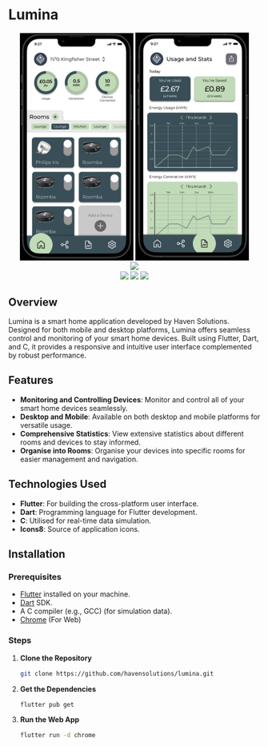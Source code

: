 # Lumina


<div style="text-align: center;">
  <img src="lumina_frontend/assets/screenshots/home.png" width="45%" />
  <img src="lumina_frontend/assets/screenshots/stats.png" width="45%" />
</div>

<div style="text-align: center;">
    <img src="https://img.shields.io/badge/Status-WIP-orange">
</div>
<div style="text-align: center;">
    <img src="https://img.shields.io/badge/Frontend-Dart-lightblue">
    <img src="https://img.shields.io/badge/Framework-Flutter-teal">
    <img src="https://img.shields.io/badge/Backend-C-purple">
</div>

## Overview

Lumina is a smart home application developed by Haven Solutions. Designed for both mobile and desktop platforms, Lumina offers seamless control and monitoring of your smart home devices. Built using Flutter, Dart, and C, it provides a responsive and intuitive user interface complemented by robust performance.

## Features

- **Monitoring and Controlling Devices**: Monitor and control all of your smart home devices seamlessly.
- **Desktop and Mobile**: Available on both desktop and mobile platforms for versatile usage.
- **Comprehensive Statistics**: View extensive statistics about different rooms and devices to stay informed.
- **Organise into Rooms**: Organise your devices into specific rooms for easier management and navigation.

## Technologies Used

- **Flutter**: For building the cross-platform user interface.
- **Dart**: Programming language for Flutter development.
- **C**: Utilised for real-time data simulation.
- **Icons8**: Source of application icons.

## Installation

### Prerequisites

- [Flutter](https://flutter.dev/docs/get-started/install) installed on your machine.
- [Dart](https://dart.dev/get-dart) SDK.
- A C compiler (e.g., GCC) (for simulation data).
- [Chrome](https://www.google.com/chrome/) (For Web)

### Steps

1. **Clone the Repository**

   ```bash
   git clone https://github.com/havensolutions/lumina.git
2. **Get the Dependencies**

   ```bash
   flutter pub get
3. **Run the Web App**
   
   ```bash
   flutter run -d chrome